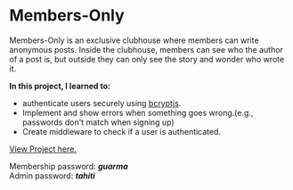 # Members-Only

Members-Only is an exclusive clubhouse where members can write anonymous posts. Inside the clubhouse, members can see who the author of a post is, but outside they can only see the story and wonder who wrote it.

**In this project, I learned to:**

- authenticate users securely using [bcryptjs](https://github.com/dcodeIO/bcrypt.js/).
- Implement and show errors when something goes wrong.(e.g., passwords don't match when signing up)
- Create middleware to check if a user is authenticated.

[View Project here.]()

Membership password: _**guarma**_\
Admin password: _**tahiti**_
